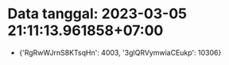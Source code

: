 # Data tanggal: 2023-03-05 21:11:13.961858+07:00

* {'RgRwWJrnS8KTsqHn': 4003, '3glQRVymwiaCEukp': 10306}
